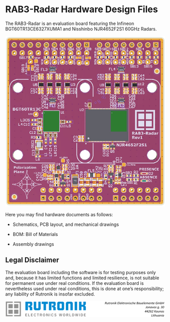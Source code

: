 # RAB3-Radar Hardware Design Files

The RAB3-Radar is an evaluation board featuring the Infineon BGT60TR13CE6327XUMA1 and Nisshinbo NJR4652F2S1 60GHz Radars. 

<img src="images/rab3-radar.jpg" style="zoom:80%;" />

Here you may find hardware documents as follows:

- Schematics, PCB layout, and mechanical drawings

- BOM: Bill of Materials

- Assembly drawings


## Legal Disclaimer

The evaluation board including the software is for testing purposes only and, because it has limited functions and limited resilience, is not suitable for permanent use under real conditions. If the evaluation board is nevertheless used under real conditions, this is done at one’s responsibility; any liability of Rutronik is insofar excluded. 

<img src="images/rutronik_origin_kaunas.png" style="zoom:50%;" />



